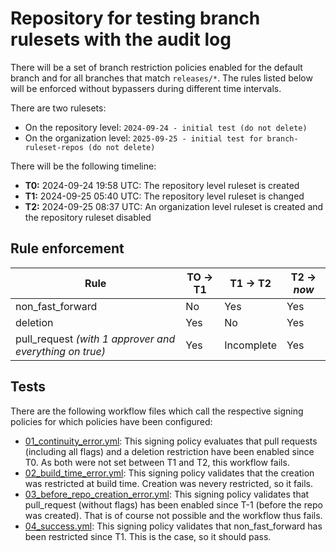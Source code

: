 # Repository for testing branch rulesets with the audit log

There will be a set of branch restriction policies enabled for the default branch and for all branches that match `releases/*`. The rules listed below will be enforced without bypassers during different time intervals.

There are two rulesets:

* On the repository level: `2024-09-24 - initial test (do not delete)`
* On the organization level: `2025-09-25 - initial test for branch-ruleset-repos (do not delete)`

There will be the following timeline:

* **T0:** 2024-09-24 19:58 UTC: The repository level ruleset is created
* **T1:** 2024-09-25 05:40 UTC: The repository level ruleset is changed
* **T2:** 2024-09-25 08:37 UTC: An organization level ruleset is created and the repository ruleset disabled

## Rule enforcement

| Rule                                                    | TO -> T1 | T1 -> T2   | T2 -> _now_  |
|----------------------------------------                 | ---------|----------  |--------------|
| non_fast_forward                                        | No       | Yes        | Yes          |
| deletion                                                | Yes      | No         | Yes          |
| pull_request _(with 1 approver and everything on true)_ | Yes      | Incomplete | Yes          | 

## Tests

There are the following workflow files which call the respective signing policies for which policies have been configured:

* [01_continuity_error.yml](.github/workflows/01_continuity_error.yml): This signing policy evaluates that pull requests (including all flags) and a deletion restriction have been enabled since T0. As both were not set between T1 and T2, this workflow fails.
* [02_build_time_error.yml](.github/workflows/02_build_time_error.yml): This signing policy validates that the creation was restricted at build time. Creation was nevery restricted, so it fails.
* [03_before_repo_creation_error.yml](.github/workflows/03_before_repo_creation_error.yml): This signing policy validates that pull_request (without flags) has been enabled since T-1 (before the repo was created). That is of course not possible and the workflow thus fails.
* [04_success.yml](.github/workflows/04_success.yml): This signing policy validates that non_fast_forward has been restricted since T1. This is the case, so it should pass.
